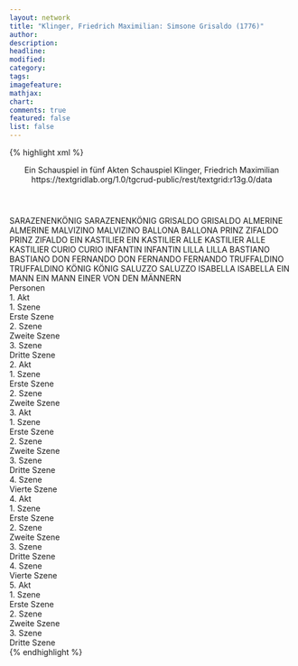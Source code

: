 ```yaml
---
layout: network
title: "Klinger, Friedrich Maximilian: Simsone Grisaldo (1776)"
author:
description:
headline:
modified:
category:
tags:
imagefeature:
mathjax:
chart:
comments: true
featured: false
list: false
---
```

{% highlight xml %}
<?xml-model href="https://raw.githubusercontent.com/DLiNa/project/master/rules/lina.rnc"?><?xml-model href="https://raw.githubusercontent.com/DLiNa/project/master/rules/lina.sch"?>
<play xmlns="http://lina.digital">
  <header>
    <title>Simsone Grisaldo</title>
    <subtitle>Ein Schauspiel in fünf Akten</subtitle>
    <genretitle>Schauspiel</genretitle>
    <author>Klinger, Friedrich Maximilian</author>
    <date type="print" when="1776"/>
    <date type="premiere"/>
    <date type="written"/>
    <source>https://textgridlab.org/1.0/tgcrud-public/rest/textgrid:r13g.0/data</source>
  </header>
  <personae>
    <character>
      <name>SARAZENENKÖNIG</name>
      <alias xml:id="sarazenenkönig">
        <name>SARAZENENKÖNIG</name>
      </alias>
    </character>
    <character>
      <name>GRISALDO</name>
      <alias xml:id="grisaldo">
        <name>GRISALDO</name>
      </alias>
    </character>
    <character>
      <name>ALMERINE</name>
      <alias xml:id="almerine">
        <name>ALMERINE</name>
      </alias>
    </character>
    <character>
      <name>MALVIZINO</name>
      <alias xml:id="malvizino">
        <name>MALVIZINO</name>
      </alias>
    </character>
    <character>
      <name>BALLONA</name>
      <alias xml:id="ballona">
        <name>BALLONA</name>
      </alias>
    </character>
    <character>
      <name>PRINZ ZIFALDO</name>
      <alias xml:id="prinz_zifaldo">
        <name>PRINZ ZIFALDO</name>
      </alias>
    </character>
    <character>
      <name>EIN KASTILIER</name>
      <alias xml:id="ein_kastilier">
        <name>EIN KASTILIER</name>
      </alias>
    </character>
    <character>
      <name>ALLE KASTILIER</name>
      <alias xml:id="alle_kastilier">
        <name>ALLE KASTILIER</name>
      </alias>
    </character>
    <character>
      <name>CURIO</name>
      <alias xml:id="curio">
        <name>CURIO</name>
      </alias>
    </character>
    <character>
      <name>INFANTIN</name>
      <alias xml:id="infantin">
        <name>INFANTIN</name>
      </alias>
    </character>
    <character>
      <name>LILLA</name>
      <alias xml:id="lilla">
        <name>LILLA</name>
      </alias>
    </character>
    <character>
      <name>BASTIANO</name>
      <alias xml:id="bastiano">
        <name>BASTIANO</name>
      </alias>
    </character>
    <character>
      <name>DON FERNANDO</name>
      <alias xml:id="don_fernando">
        <name>DON FERNANDO</name>
      </alias>
      <alias xml:id="fernando">
        <name>FERNANDO</name>
      </alias>
    </character>
    <character>
      <name>TRUFFALDINO</name>
      <alias xml:id="truffaldino">
        <name>TRUFFALDINO</name>
      </alias>
    </character>
    <character>
      <name>KÖNIG</name>
      <alias xml:id="könig">
        <name>KÖNIG</name>
      </alias>
    </character>
    <character>
      <name>SALUZZO</name>
      <alias xml:id="saluzzo">
        <name>SALUZZO</name>
      </alias>
    </character>
    <character>
      <name>ISABELLA</name>
      <alias xml:id="isabella">
        <name>ISABELLA</name>
      </alias>
    </character>
    <character>
      <name>EIN MANN</name>
      <alias xml:id="ein_mann">
        <name>EIN MANN</name>
      </alias>
      <alias xml:id="einer_von_den_männern">
        <name>EINER VON DEN MÄNNERN</name>
      </alias>
    </character>
  </personae>
  <text>
    <div>
      <head>Personen</head>
    </div>
    <div>
      <head>1. Akt</head>
      <div>
        <head>1. Szene</head>
        <div>
          <head>Erste Szene</head>
          <sp who="#sarazenenkönig">
            <amount n="26" unit="speech_acts"/>
            <amount n="727" unit="words"/>
            <amount n="15" unit="lines"/>
            <amount n="3958" unit="chars"/>
          </sp>
          <sp who="#grisaldo">
            <amount n="17" unit="speech_acts"/>
            <amount n="262" unit="words"/>
            <amount n="10" unit="lines"/>
            <amount n="1443" unit="chars"/>
          </sp>
          <sp who="#almerine">
            <amount n="3" unit="speech_acts"/>
            <amount n="44" unit="words"/>
            <amount n="1" unit="lines"/>
            <amount n="237" unit="chars"/>
          </sp>
          <sp who="#malvizino">
            <amount n="12" unit="speech_acts"/>
            <amount n="435" unit="words"/>
            <amount n="7" unit="lines"/>
            <amount n="2381" unit="chars"/>
          </sp>
          <sp who="#ballona">
            <amount n="11" unit="speech_acts"/>
            <amount n="614" unit="words"/>
            <amount n="5" unit="lines"/>
            <amount n="3349" unit="chars"/>
          </sp>
          <sp who="#prinz_zifaldo">
            <amount n="11" unit="speech_acts"/>
            <amount n="617" unit="words"/>
            <amount n="4" unit="lines"/>
            <amount n="3419" unit="chars"/>
          </sp>
          <sp who="#ein_kastilier">
            <amount n="16" unit="speech_acts"/>
            <amount n="342" unit="words"/>
            <amount n="10" unit="lines"/>
            <amount n="1833" unit="chars"/>
          </sp>
          <sp who="#alle_kastilier #ein_kastilier">
            <amount n="1" unit="speech_acts"/>
            <amount n="4" unit="words"/>
            <amount n="1" unit="lines"/>
            <amount n="22" unit="chars"/>
          </sp>
        </div>
      </div>
      <div>
        <head>2. Szene</head>
        <div>
          <head>Zweite Szene</head>
          <sp who="#curio">
            <amount n="13" unit="speech_acts"/>
            <amount n="558" unit="words"/>
            <amount n="7" unit="lines"/>
            <amount n="3040" unit="chars"/>
          </sp>
          <sp who="#infantin">
            <amount n="18" unit="speech_acts"/>
            <amount n="487" unit="words"/>
            <amount n="6" unit="lines"/>
            <amount n="2777" unit="chars"/>
          </sp>
          <sp who="#lilla">
            <amount n="7" unit="speech_acts"/>
            <amount n="208" unit="words"/>
            <amount n="4" unit="lines"/>
            <amount n="1152" unit="chars"/>
          </sp>
        </div>
      </div>
      <div>
        <head>3. Szene</head>
        <div>
          <head>Dritte Szene</head>
          <sp who="#almerine">
            <amount n="12" unit="speech_acts"/>
            <amount n="845" unit="words"/>
            <amount n="2" unit="lines"/>
            <amount n="4759" unit="chars"/>
          </sp>
          <sp who="#grisaldo">
            <amount n="12" unit="speech_acts"/>
            <amount n="433" unit="words"/>
            <amount n="4" unit="lines"/>
            <amount n="2439" unit="chars"/>
          </sp>
        </div>
      </div>
    </div>
    <div>
      <head>2. Akt</head>
      <div>
        <head>1. Szene</head>
        <div>
          <head>Erste Szene</head>
          <sp who="#bastiano">
            <amount n="48" unit="speech_acts"/>
            <amount n="1939" unit="words"/>
            <amount n="24" unit="lines"/>
            <amount n="10804" unit="chars"/>
          </sp>
          <sp who="#don_fernando">
            <amount n="1" unit="speech_acts"/>
            <amount n="6" unit="words"/>
            <amount n="1" unit="lines"/>
            <amount n="44" unit="chars"/>
          </sp>
          <sp who="#fernando">
            <amount n="12" unit="speech_acts"/>
            <amount n="294" unit="words"/>
            <amount n="6" unit="lines"/>
            <amount n="1623" unit="chars"/>
          </sp>
          <sp who="#curio">
            <amount n="19" unit="speech_acts"/>
            <amount n="607" unit="words"/>
            <amount n="10" unit="lines"/>
            <amount n="3422" unit="chars"/>
          </sp>
          <sp who="#truffaldino">
            <amount n="16" unit="speech_acts"/>
            <amount n="537" unit="words"/>
            <amount n="5" unit="lines"/>
            <amount n="3055" unit="chars"/>
          </sp>
          <sp who="#lilla">
            <amount n="6" unit="speech_acts"/>
            <amount n="292" unit="words"/>
            <amount n="13" unit="lines"/>
            <amount n="1590" unit="chars"/>
          </sp>
        </div>
      </div>
      <div>
        <head>2. Szene</head>
        <div>
          <head>Zweite Szene</head>
          <sp who="#lilla">
            <amount n="14" unit="speech_acts"/>
            <amount n="359" unit="words"/>
            <amount n="8" unit="lines"/>
            <amount n="1967" unit="chars"/>
          </sp>
          <sp who="#infantin">
            <amount n="9" unit="speech_acts"/>
            <amount n="117" unit="words"/>
            <amount n="6" unit="lines"/>
            <amount n="622" unit="chars"/>
          </sp>
          <sp who="#könig">
            <amount n="29" unit="speech_acts"/>
            <amount n="719" unit="words"/>
            <amount n="17" unit="lines"/>
            <amount n="4098" unit="chars"/>
          </sp>
          <sp who="#truffaldino">
            <amount n="8" unit="speech_acts"/>
            <amount n="290" unit="words"/>
            <amount n="3" unit="lines"/>
            <amount n="1586" unit="chars"/>
          </sp>
          <sp who="#curio">
            <amount n="22" unit="speech_acts"/>
            <amount n="407" unit="words"/>
            <amount n="15" unit="lines"/>
            <amount n="2240" unit="chars"/>
          </sp>
          <sp who="#bastiano">
            <amount n="34" unit="speech_acts"/>
            <amount n="891" unit="words"/>
            <amount n="24" unit="lines"/>
            <amount n="4912" unit="chars"/>
          </sp>
          <sp who="#malvizino">
            <amount n="14" unit="speech_acts"/>
            <amount n="296" unit="words"/>
            <amount n="8" unit="lines"/>
            <amount n="1562" unit="chars"/>
          </sp>
          <sp who="#grisaldo">
            <amount n="37" unit="speech_acts"/>
            <amount n="773" unit="words"/>
            <amount n="25" unit="lines"/>
            <amount n="4342" unit="chars"/>
          </sp>
        </div>
      </div>
    </div>
    <div>
      <head>3. Akt</head>
      <div>
        <head>1. Szene</head>
        <div>
          <head>Erste Szene</head>
          <sp who="#infantin">
            <amount n="15" unit="speech_acts"/>
            <amount n="136" unit="words"/>
            <amount n="13" unit="lines"/>
            <amount n="731" unit="chars"/>
          </sp>
          <sp who="#lilla">
            <amount n="18" unit="speech_acts"/>
            <amount n="513" unit="words"/>
            <amount n="9" unit="lines"/>
            <amount n="2953" unit="chars"/>
          </sp>
          <sp who="#curio">
            <amount n="10" unit="speech_acts"/>
            <amount n="595" unit="words"/>
            <amount n="1" unit="lines"/>
            <amount n="3462" unit="chars"/>
          </sp>
        </div>
      </div>
      <div>
        <head>2. Szene</head>
        <div>
          <head>Zweite Szene</head>
          <sp who="#malvizino">
            <amount n="18" unit="speech_acts"/>
            <amount n="518" unit="words"/>
            <amount n="13" unit="lines"/>
            <amount n="2779" unit="chars"/>
          </sp>
          <sp who="#grisaldo">
            <amount n="23" unit="speech_acts"/>
            <amount n="1534" unit="words"/>
            <amount n="9" unit="lines"/>
            <amount n="8581" unit="chars"/>
          </sp>
          <sp who="#ballona">
            <amount n="7" unit="speech_acts"/>
            <amount n="649" unit="words"/>
            <amount n="3" unit="lines"/>
            <amount n="3493" unit="chars"/>
          </sp>
        </div>
      </div>
      <div>
        <head>3. Szene</head>
        <div>
          <head>Dritte Szene</head>
          <sp who="#curio">
            <amount n="20" unit="speech_acts"/>
            <amount n="394" unit="words"/>
            <amount n="17" unit="lines"/>
            <amount n="2182" unit="chars"/>
          </sp>
          <sp who="#truffaldino">
            <amount n="26" unit="speech_acts"/>
            <amount n="1021" unit="words"/>
            <amount n="10" unit="lines"/>
            <amount n="5797" unit="chars"/>
          </sp>
          <sp who="#bastiano">
            <amount n="9" unit="speech_acts"/>
            <amount n="127" unit="words"/>
            <amount n="7" unit="lines"/>
            <amount n="684" unit="chars"/>
          </sp>
          <sp who="#curio #bastiano">
            <amount n="1" unit="speech_acts"/>
          </sp>
        </div>
      </div>
      <div>
        <head>4. Szene</head>
        <div>
          <head>Vierte Szene</head>
          <sp who="#saluzzo">
            <amount n="6" unit="speech_acts"/>
            <amount n="241" unit="words"/>
            <amount n="3" unit="lines"/>
            <amount n="1358" unit="chars"/>
          </sp>
          <sp who="#isabella">
            <amount n="17" unit="speech_acts"/>
            <amount n="444" unit="words"/>
            <amount n="9" unit="lines"/>
            <amount n="2481" unit="chars"/>
          </sp>
          <sp who="#grisaldo">
            <amount n="24" unit="speech_acts"/>
            <amount n="485" unit="words"/>
            <amount n="18" unit="lines"/>
            <amount n="2691" unit="chars"/>
          </sp>
          <sp who="#ballona">
            <amount n="8" unit="speech_acts"/>
            <amount n="120" unit="words"/>
            <amount n="6" unit="lines"/>
            <amount n="665" unit="chars"/>
          </sp>
        </div>
      </div>
    </div>
    <div>
      <head>4. Akt</head>
      <div>
        <head>1. Szene</head>
        <div>
          <head>Erste Szene</head>
          <sp who="#lilla">
            <amount n="13" unit="speech_acts"/>
            <amount n="253" unit="words"/>
            <amount n="8" unit="lines"/>
            <amount n="1342" unit="chars"/>
          </sp>
          <sp who="#grisaldo">
            <amount n="12" unit="speech_acts"/>
            <amount n="109" unit="words"/>
            <amount n="11" unit="lines"/>
            <amount n="608" unit="chars"/>
          </sp>
          <sp who="#bastiano">
            <amount n="28" unit="speech_acts"/>
            <amount n="965" unit="words"/>
            <amount n="15" unit="lines"/>
            <amount n="5316" unit="chars"/>
          </sp>
          <sp who="#curio">
            <amount n="18" unit="speech_acts"/>
            <amount n="120" unit="words"/>
            <amount n="18" unit="lines"/>
            <amount n="656" unit="chars"/>
          </sp>
          <sp who="#prinz_zifaldo">
            <amount n="13" unit="speech_acts"/>
            <amount n="744" unit="words"/>
            <amount n="4" unit="lines"/>
            <amount n="3951" unit="chars"/>
          </sp>
        </div>
      </div>
      <div>
        <head>2. Szene</head>
        <div>
          <head>Zweite Szene</head>
          <sp who="#almerine">
            <amount n="19" unit="speech_acts"/>
            <amount n="372" unit="words"/>
            <amount n="10" unit="lines"/>
            <amount n="2041" unit="chars"/>
          </sp>
          <sp who="#ballona">
            <amount n="18" unit="speech_acts"/>
            <amount n="505" unit="words"/>
            <amount n="10" unit="lines"/>
            <amount n="2724" unit="chars"/>
          </sp>
          <sp who="#lilla">
            <amount n="4" unit="speech_acts"/>
            <amount n="23" unit="words"/>
            <amount n="4" unit="lines"/>
            <amount n="118" unit="chars"/>
          </sp>
          <sp who="#infantin">
            <amount n="1" unit="speech_acts"/>
            <amount n="38" unit="words"/>
            <amount n="208" unit="chars"/>
          </sp>
          <sp who="#prinz_zifaldo">
            <amount n="7" unit="speech_acts"/>
            <amount n="96" unit="words"/>
            <amount n="7" unit="lines"/>
            <amount n="512" unit="chars"/>
          </sp>
          <sp who="#infantin #lilla">
            <amount n="1" unit="speech_acts"/>
            <amount n="16" unit="words"/>
            <amount n="1" unit="lines"/>
            <amount n="79" unit="chars"/>
          </sp>
          <sp who="#isabella">
            <amount n="1" unit="speech_acts"/>
            <amount n="95" unit="words"/>
            <amount n="567" unit="chars"/>
          </sp>
        </div>
      </div>
      <div>
        <head>3. Szene</head>
        <div>
          <head>Dritte Szene</head>
          <sp who="#könig">
            <amount n="1" unit="speech_acts"/>
            <amount n="151" unit="words"/>
            <amount n="798" unit="chars"/>
          </sp>
        </div>
      </div>
      <div>
        <head>4. Szene</head>
        <div>
          <head>Vierte Szene</head>
          <sp who="#infantin">
            <amount n="14" unit="speech_acts"/>
            <amount n="108" unit="words"/>
            <amount n="13" unit="lines"/>
            <amount n="596" unit="chars"/>
          </sp>
          <sp who="#lilla">
            <amount n="13" unit="speech_acts"/>
            <amount n="216" unit="words"/>
            <amount n="9" unit="lines"/>
            <amount n="1132" unit="chars"/>
          </sp>
          <sp who="#isabella">
            <amount n="4" unit="speech_acts"/>
            <amount n="26" unit="words"/>
            <amount n="4" unit="lines"/>
            <amount n="141" unit="chars"/>
          </sp>
          <sp who="#prinz_zifaldo">
            <amount n="6" unit="speech_acts"/>
            <amount n="78" unit="words"/>
            <amount n="5" unit="lines"/>
            <amount n="433" unit="chars"/>
          </sp>
          <sp who="#bastiano">
            <amount n="3" unit="speech_acts"/>
            <amount n="14" unit="words"/>
            <amount n="3" unit="lines"/>
            <amount n="73" unit="chars"/>
          </sp>
        </div>
      </div>
    </div>
    <div>
      <head>5. Akt</head>
      <div>
        <head>1. Szene</head>
        <div>
          <head>Erste Szene</head>
          <sp who="#isabella">
            <amount n="1" unit="speech_acts"/>
            <amount n="322" unit="words"/>
            <amount n="1746" unit="chars"/>
          </sp>
          <sp who="#ein_mann">
            <amount n="2" unit="speech_acts"/>
            <amount n="25" unit="words"/>
            <amount n="2" unit="lines"/>
            <amount n="131" unit="chars"/>
          </sp>
          <sp who="#almerine">
            <amount n="5" unit="speech_acts"/>
            <amount n="27" unit="words"/>
            <amount n="5" unit="lines"/>
            <amount n="153" unit="chars"/>
          </sp>
          <sp who="#grisaldo">
            <amount n="8" unit="speech_acts"/>
            <amount n="126" unit="words"/>
            <amount n="6" unit="lines"/>
            <amount n="658" unit="chars"/>
          </sp>
          <sp who="#ballona">
            <amount n="1" unit="speech_acts"/>
            <amount n="2" unit="words"/>
            <amount n="1" unit="lines"/>
            <amount n="14" unit="chars"/>
          </sp>
          <sp who="#malvizino">
            <amount n="2" unit="speech_acts"/>
            <amount n="11" unit="words"/>
            <amount n="2" unit="lines"/>
            <amount n="60" unit="chars"/>
          </sp>
          <sp who="#einer_von_den_männern">
            <amount n="1" unit="speech_acts"/>
            <amount n="8" unit="words"/>
            <amount n="1" unit="lines"/>
            <amount n="45" unit="chars"/>
          </sp>
        </div>
      </div>
      <div>
        <head>2. Szene</head>
        <div>
          <head>Zweite Szene</head>
          <sp who="#bastiano">
            <amount n="30" unit="speech_acts"/>
            <amount n="637" unit="words"/>
            <amount n="21" unit="lines"/>
            <amount n="3591" unit="chars"/>
          </sp>
          <sp who="#curio">
            <amount n="17" unit="speech_acts"/>
            <amount n="207" unit="words"/>
            <amount n="12" unit="lines"/>
            <amount n="1125" unit="chars"/>
          </sp>
          <sp who="#truffaldino">
            <amount n="12" unit="speech_acts"/>
            <amount n="65" unit="words"/>
            <amount n="11" unit="lines"/>
            <amount n="369" unit="chars"/>
          </sp>
          <sp who="#prinz_zifaldo">
            <amount n="9" unit="speech_acts"/>
            <amount n="473" unit="words"/>
            <amount n="4" unit="lines"/>
            <amount n="2641" unit="chars"/>
          </sp>
          <sp who="#grisaldo">
            <amount n="8" unit="speech_acts"/>
            <amount n="138" unit="words"/>
            <amount n="3" unit="lines"/>
            <amount n="726" unit="chars"/>
          </sp>
        </div>
      </div>
      <div>
        <head>3. Szene</head>
        <div>
          <head>Dritte Szene</head>
          <sp who="#malvizino">
            <amount n="2" unit="speech_acts"/>
            <amount n="37" unit="words"/>
            <amount n="2" unit="lines"/>
            <amount n="173" unit="chars"/>
          </sp>
          <sp who="#könig">
            <amount n="11" unit="speech_acts"/>
            <amount n="356" unit="words"/>
            <amount n="4" unit="lines"/>
            <amount n="1888" unit="chars"/>
          </sp>
          <sp who="#grisaldo">
            <amount n="9" unit="speech_acts"/>
            <amount n="142" unit="words"/>
            <amount n="6" unit="lines"/>
            <amount n="785" unit="chars"/>
          </sp>
          <sp who="#truffaldino">
            <amount n="1" unit="speech_acts"/>
            <amount n="252" unit="words"/>
            <amount n="1461" unit="chars"/>
          </sp>
        </div>
      </div>
    </div>
  </text>
</play>
{% endhighlight %}